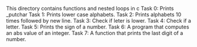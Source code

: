 This directory contains functions and nested loops in c
Task 0: Prints _putchar
Task 1: Prints lower case alphabets.
Task 2: Prints alphabets 10 times followed by new line.
Task 3: Check if leter is lower.
Task 4: Check if a letter.
Task 5: Prints the sign of a number.
Task 6: A program that computes an abs value of an integer.
Task 7: A function that prints the last digit of a number.
